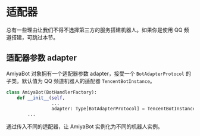 # 适配器

总有一些理由让我们不得不选择第三方的服务搭建机器人。如果你是使用 QQ 频道搭建，可跳过本节。

## 适配器参数 adapter

AmiyaBot 对象拥有一个适配器参数 adapter，接受一个 `BotAdapterProtocol` 的子类。默认值为 QQ
频道机器人的适配器 `TencentBotInstance`。

```python
class AmiyaBot(BotHandlerFactory):
    def __init__(self,
                 ...
                 adapter: Type[BotAdapterProtocol] = TencentBotInstance):
        ...
```

通过传入不同的适配器，让 AmiyaBot 实例化为不同的机器人实例。
